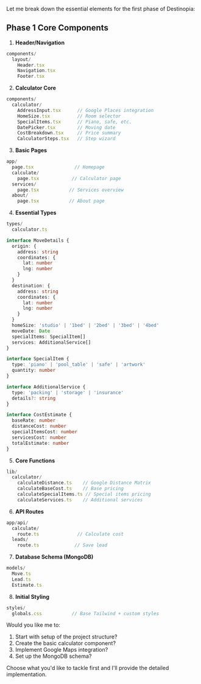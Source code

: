 Let me break down the essential elements for the first phase of Destinopia:

## Phase 1 Core Components

1. **Header/Navigation**
```typescript
components/
  layout/
    Header.tsx
    Navigation.tsx
    Footer.tsx
```

2. **Calculator Core**
```typescript
components/
  calculator/
    AddressInput.tsx      // Google Places integration
    HomeSize.tsx          // Room selector
    SpecialItems.tsx      // Piano, safe, etc.
    DatePicker.tsx        // Moving date
    CostBreakdown.tsx     // Price summary
    CalculatorSteps.tsx   // Step wizard
```

3. **Basic Pages**
```typescript
app/
  page.tsx               // Homepage
  calculate/
    page.tsx            // Calculator page
  services/
    page.tsx           // Services overview
  about/
    page.tsx           // About page
```

4. **Essential Types**
```typescript
types/
  calculator.ts

interface MoveDetails {
  origin: {
    address: string
    coordinates: {
      lat: number
      lng: number
    }
  }
  destination: {
    address: string
    coordinates: {
      lat: number
      lng: number
    }
  }
  homeSize: 'studio' | '1bed' | '2bed' | '3bed' | '4bed'
  moveDate: Date
  specialItems: SpecialItem[]
  services: AdditionalService[]
}

interface SpecialItem {
  type: 'piano' | 'pool_table' | 'safe' | 'artwork'
  quantity: number
}

interface AdditionalService {
  type: 'packing' | 'storage' | 'insurance'
  details?: string
}

interface CostEstimate {
  baseRate: number
  distanceCost: number
  specialItemsCost: number
  servicesCost: number
  totalEstimate: number
}
```

5. **Core Functions**
```typescript
lib/
  calculator/
    calculateDistance.ts    // Google Distance Matrix
    calculateBaseCost.ts    // Base pricing
    calculateSpecialItems.ts // Special items pricing
    calculateServices.ts    // Additional services
```

6. **API Routes**
```typescript
app/api/
  calculate/
    route.ts              // Calculate cost
  leads/
    route.ts             // Save lead
```

7. **Database Schema (MongoDB)**
```typescript
models/
  Move.ts
  Lead.ts
  Estimate.ts
```

8. **Initial Styling**
```typescript
styles/
  globals.css           // Base Tailwind + custom styles
```

Would you like me to:
1. Start with setup of the project structure?
2. Create the basic calculator component?
3. Implement Google Maps integration?
4. Set up the MongoDB schema?

Choose what you'd like to tackle first and I'll provide the detailed implementation.